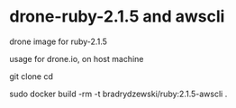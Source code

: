 # drone-ruby-2.1.5 and awscli
drone image for ruby-2.1.5

usage for drone.io, on host machine

git clone <repo>
cd <repo>

sudo docker build -rm -t bradrydzewski/ruby:2.1.5-awscli .
